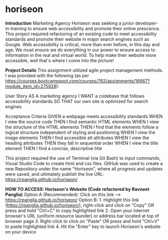 # horiseon

**Introduction**
Marketing Agency Horiseon was seeking a junior developer-in-training to ensure web accessibility and promote their online prescence. This project required refactoring of an existing code to meet accessibility standards and promote their website in major search engines such as Google. Web accessibility is critical, more than ever before, in this day and age. We must ensure we do everything in our power to ensure access to information in the real and virtual world. To help make their website more accessible, well that's where I come into the picture!

**Project Details**
This assignment utilized agile project management methods. I was provided with the following (as per https://courses.bootcampspot.com/courses/762/assignments/16667?module_item_id=275928):

User Story
    AS A marketing agency
    I WANT a codebase that follows accessibility standards
    SO THAT our own site is optimized for search engines

Acceptance Criteria
    GIVEN a webpage meets accessibility standards
    WHEN I view the source code
    THEN I find semantic HTML elements
    WHEN I view the structure of the HTML elements
    THEN I find that the elements follow a logical structure independent of styling and positioning
    WHEN I view the image elements
    THEN I find accessible alt attributes
    WHEN I view the heading attributes
    THEN they fall in sequential order
    WHEN I view the title element
    THEN I find a concise, descriptive title

This project required the use of Terminal (via Git Bash) to input commands,  Visual Studio Code to create html and css files. GitHub was used to create a new Repository under the name "Horiseon", where all progress and updates were saved, and ultimately publish the live URL: https://rpanglia.github.io/horiseon/

**HOW TO ACCESS: Horiseon's Website (Code refactored by Ravneet Panglia)**
Option A (Recommended): Click on this link --> https://rpanglia.github.io/horiseon/
Option B: 
    1. Highlight this link (https://rpanglia.github.io/horiseon/), right-click and click on "Copy" OR press and hold "Ctrl+C" to copy highlighted link
    2. Open your internet browser's URL (uniform resource launder) or address bar located at top of browser page
    3. Right-click to click on "Paste" OR press and hold "Ctrl+V" to paste highlighted link 
    4. Hit the "Enter" key to launch Horiseon's website on your device
    